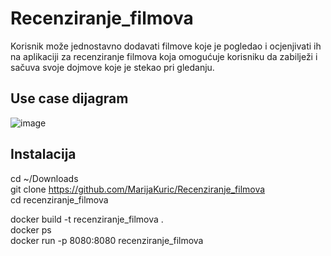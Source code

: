 # Recenziranje_filmova

 Korisnik može jednostavno dodavati filmove koje je pogledao i ocjenjivati ih na aplikaciji za recenziranje filmova koja omogućuje korisniku da zabilježi i sačuva svoje dojmove koje je stekao pri gledanju.
## Use case dijagram

![image](https://github.com/MarijaKuric/Recenziranje_filmova/assets/159777612/28745638-c5e1-4ecf-a244-9b29af16425b)

## Instalacija
cd ~/Downloads
<br>git clone https://github.com/MarijaKuric/Recenziranje_filmova
<br>cd recenziranje_filmova

docker build -t recenziranje_filmova .
<br>docker ps
<br>docker run -p 8080:8080 recenziranje_filmova
